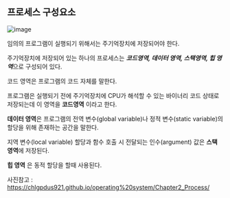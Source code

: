 ## 프로세스 구성요소

![image](https://user-images.githubusercontent.com/71219602/186693508-3fabaebb-813e-4454-a622-4a4277d6ce4d.png)

임의의 프로그램이 실행되기 위해서는 주기억장치에 저장되어야 한다.

주기억장치에 저장되어 있는 하나의 프로세스는 ***코드영역, 데이터 영역, 스택영역, 힙 영역***으로 구성되어 있다.

코드 영역은 프로그램의 코드 자체를 말한다.

프로그램은 실행되기 전에 주기억장치에 CPU가 해석할 수 있는 바이너리 코드 상태로 저장되는데 이 영역을 **코드영역** 이라고 한다.

**데이터 영역**은 프로그램의 전역 변수(global variable)나 정적 변수(static variable)의 할당을 위해 존재하는 공간을 말한다.

지역 변수(local variable) 할당과 함수 호출 시 전달되는 인수(argument) 값은 **스택 영역**에 저장된다.

**힙 영역** 은 동적 할당을 할때 사용된다.

사진참고 : https://chlgpdus921.github.io/operating%20system/Chapter2_Process/
